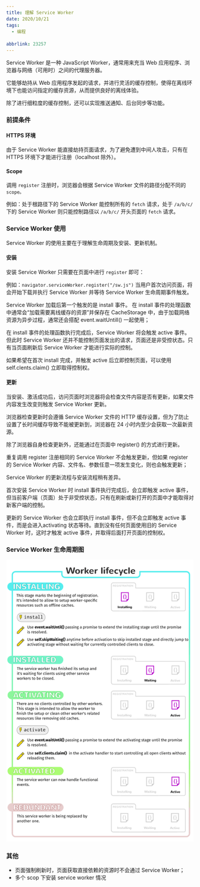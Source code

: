 ```yaml
---
title: 理解 Service Worker
date: 2020/10/21
tags:
  - 编程
  
abbrlink: 23257
---
```


Service Worker 是一种 JavaScript Worker，通常用来充当 Web 应用程序、浏览器与网络（可用时）之间的代理服务器。

它能够劫持从 Web 应用程序发起的请求，并进行灵活的缓存控制，使得在离线环境下也能访问指定的缓存资源，从而提供良好的离线体验。

除了进行细粒度的缓存控制，还可以实现推送通知、后台同步等功能。

### 前提条件

#### HTTPS 环境
由于 Service Worker 能直接劫持页面请求，为了避免遭到中间人攻击，只有在 HTTPS 环境下才能进行注册（localhost 除外）。

#### Scope

调用 `register` 注册时，浏览器会根据 Service Worker 文件的路径分配不同的 `scope。`

例如：处于根路径下的 Service Worker 能控制所有的 `fetch` 请求，处于 `/a/b/c/` 下的 Service Worker 则只能控制路径以 `/a/b/c/` 开头页面的 `fetch` 请求。

### Service Worker 使用

Service Worker 的使用主要在于理解生命周期及安装、更新机制。

#### 安装

安装 Service Worker 只需要在页面中进行 `register` 即可：

例如：`navigator.serviceWorker.register("/sw.js")`
当用户首次访问页面，将会开始下载并执行 Service Worker 并等待 Service Worker 生命周期事件触发。

Service Worker 加载后第一个触发的是 install 事件。
在 install 事件的处理函数中通常会“加载需要离线缓存的资源”并保存在 CacheStorage 中，由于加载网络资源为异步过程，通常还会搭配 event.waitUntill() 一起使用；

在 install 事件的处理函数执行完成后，Service Worker 将会触发 active 事件。
但此时 Service Worker 还并不能控制页面发出的请求，页面还是非受控状态。只有当页面刷新后 Service Worker 才能进行实际的控制。

如果希望在首次 install 完成，并触发 active 后立即控制页面，可以使用 self.clents.claim() 立即取得控制权。

#### 更新

当安装、激活成功后，访问页面时浏览器将会检查文件内容是否有更新，如果文件内容发生改变则触发 Service Worker 更新。

浏览器检查更新时会遵循 Service Worker 文件的 HTTP 缓存设置，但为了防止设置了长时间缓存导致不能被更新到，浏览器在 24 小时内至少会获取一次最新资源。

除了浏览器自身检查更新外，还能通过在页面中 register() 的方式进行更新。

重复调用 register 注册相同的 Service Worker 不会触发更新，但如果 register 的 Service Worker 内容、文件名、参数任意一项发生变化，则也会触发更新；

Service Worker 的更新流程与安装流程稍有差异。

首次安装 Service Worker 时 install 事件执行完成后，会立即触发 active 事件，但当前客户端（页面）处于非受控状态，只有在刷新或新打开的页面中才能取得对新客户端的控制。

更新的 Service Worker 也会立即执行 install 事件，但不会立即触发 active 事件，而是会进入activating 状态等待。直到没有任何页面使用旧的 Service Worker 时，这时才触发 active 事件，并取得后面打开页面的控制权。

### Service Worker 生命周期图

![](/images/2020/10/image-1.png)

### 其他

- 页面强制刷新时，页面获取直接依赖的资源时不会通过 Service Worker；
- 多个 scop 下安装 service worker 情况
